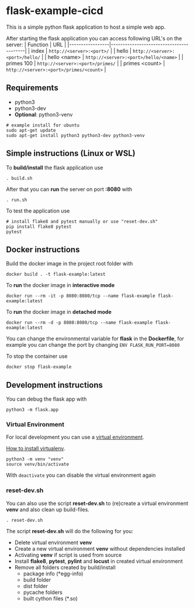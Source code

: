 # flask-example-cicd

This is a simple python flask application to host a simple web app.

After starting the flask application you can access following URL's on the server:
| Function        | URL                                     |
|-----------------|-----------------------------------------|
| index           | `http://<server>:<port>/`               |
| hello           | `http://<server>:<port>/hello/`         |
| hello \<name>   | `http://<server>:<port>/hello/<name>`   |
| primes 100      | `http://<server>:<port>/primes/`        |
| primes \<count> | `http://<server>:<port>/primes/<count>` |

## Requirements

* python3
* python3-dev
* **Optional**: python3-venv

```
# example install for ubuntu
sudo apt-get update
sudo apt-get install python3 python3-dev python3-venv
```

## Simple instructions (Linux or WSL)

To **build/install** the flask application use

``` 
. build.sh
````

After that you can **run** the server on port **:8080** with

```
. run.sh
````

To test the application use

```shell
# install flake8 and pytest manually or use "reset-dev.sh"
pip install flake8 pytest 
pytest
````

## Docker instructions

Build the docker image in the project root folder with

```docker
docker build . -t flask-example:latest
```

To **run** the docker image in **interactive mode**

```docker
docker run --rm -it -p 8080:8080/tcp --name flask-example flask-example:latest
```

To **run** the docker image in **detached mode**

```docker
docker run --rm -d -p 8080:8080/tcp --name flask-example flask-example:latest
```

You can change the environmental variable for **flask** in the **Dockerfile**, for example you can change the port by changing `ENV FLASK_RUN_PORT=8080`

To stop the container use

```docker
docker stop flask-example
```


## Development instructions

You can debug the flask app with

```
python3 -m flask.app
```

### Virtual Environment

For local development you can use a [virtual environment](https://docs.python.org/3/tutorial/venv.html).

[How to install virtualenv](https://gist.github.com/Geoyi/d9fab4f609e9f75941946be45000632b). 

```
python3 -m venv "venv"
source venv/bin/activate
````

With `deactivate` you can disable the virtual environment again

### reset-dev.sh

You can also use the script **reset-dev.sh** to (re)create a virtual environment **venv** and also clean up build-files.

```
. reset-dev.sh
````

The script **reset-dev.sh** will do the following for you: 
* Delete virtual environment **venv**
* Create a new virtual environment **venv** without dependencies installed
* Activating **venv** if script is used from source
* Install **flake8**, **pytest**, **pylint** and **locust** in created virtual environment
* Remove all folders created by build/install
    * package info (*egg-info)    
    * build folder
    * dist folder
    * pycache folders
    * built cython files (*.so)
